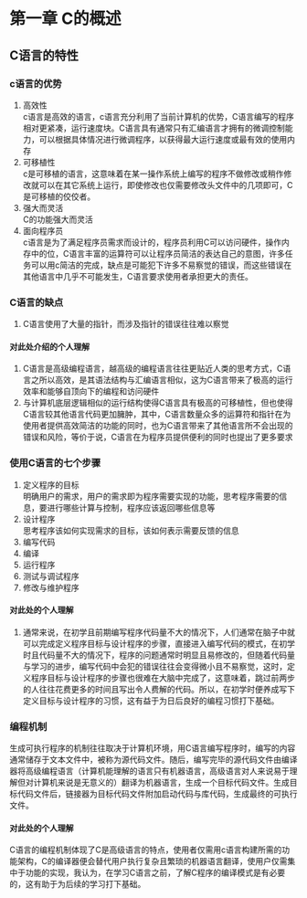 # 第一章 C的概述

## C语言的特性

### c语言的优势
1. 高效性  
c语言是高效的语言，c语言充分利用了当前计算机的优势，C语言编写的程序相对更紧凑，运行速度块。C语言具有通常只有汇编语言才拥有的微调控制能力，可以根据具体情况进行微调程序，以获得最大运行速度或最有效的使用内存
2. 可移植性  
c是可移植的语言，这意味着在某一操作系统上编写的程序不做修改或稍作修改就可以在其它系统上运行，即使修改也仅需要修改头文件中的几项即可，C是可移植的佼佼者。
3. 强大而灵活  
C的功能强大而灵活
4. 面向程序员  
c语言是为了满足程序员需求而设计的，程序员利用C可以访问硬件，操作内存中的位，C语言丰富的运算符可以让程序员简洁的表达自己的意图，许多任务可以用c简洁的完成，缺点是可能犯下许多不易察觉的错误，而这些错误在其他语言中几乎不可能发生，C语言要求使用者承担更大的责任。
### C语言的缺点
1. C语言使用了大量的指针，而涉及指针的错误往往难以察觉

#### 对此处介绍的个人理解
1. C语言是高级编程语言，越高级的编程语言往往更贴近人类的思考方式，C语言之所以高效，是其语法结构与汇编语言相似，这为C语言带来了极高的运行效率和能够自顶向下的编程和访问硬件
2. 与计算机底层逻辑相似的运行结构使得C语言具有极高的可移植性，但也使得C语言较其他语言代码更加臃肿，其中，C语言数量众多的运算符和指针在为使用者提供高效简洁的功能的同时，也为C语言带来了其他语言所不会出现的错误和风险，等价于说，C语言在为程序员提供便利的同时也提出了更多要求

### 使用C语言的七个步骤
1. 定义程序的目标  
明确用户的需求，用户的需求即为程序需要实现的功能，思考程序需要的信息，要进行哪些计算与控制，程序应该返回哪些信息等
2. 设计程序  
思考程序该如何实现需求的目标，该如何表示需要反馈的信息
3. 编写代码
4. 编译
5. 运行程序
6. 测试与调试程序
7. 修改与维护程序

#### 对此处的个人理解
1. 通常来说，在初学且前期编写程序代码量不大的情况下，人们通常在脑子中就可以完成定义程序目标与设计程序的步骤，直接进入编写代码的模式，在初学时且代码量不大的情况下，程序的问题通常时明显且易修改的，但随着代码量与学习的进步，编写代码中会犯的错误往往会变得微小且不易察觉，这时，定义程序目标与设计程序的步骤也很难在大脑中完成了，这意味着，跳过前两步的人往往花费更多的时间且写出令人费解的代码。所以，在初学时便养成写下定义目标与设计程序的习惯，这有益于为日后良好的编程习惯打下基础。

### 编程机制
生成可执行程序的机制往往取决于计算机环境，用C语言编写程序时，编写的内容通常储存于文本文件中，被称为源代码文件。随后，编写完毕的源代码文件由编译器将高级编程语言（计算机能理解的语言只有机器语言，高级语言对人来说易于理解但对计算机来说是无意义的）翻译为机器语言，生成一个目标代码文件。生成目标代码文件后，链接器为目标代码文件附加启动代码与库代码，生成最终的可执行文件。

#### 对此处的个人理解
C语言的编程机制体现了C是高级语言的特点，使用者仅需用c语言构建所需的功能架构，C的编译器便会替代用户执行复杂且繁琐的机器语言翻译，使用户仅需集中于功能的实现，我认为，在学习C语言之前，了解C程序的编译模式是有必要的，这有助于为后续的学习打下基础。
